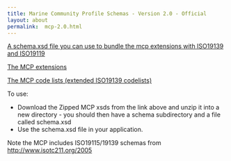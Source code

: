 ```yaml
---
title: Marine Community Profile Schemas - Version 2.0 - Official
layout: about
permalink:  mcp-2.0.html
---
```


<!-- 
  - can use yaml to encode the entries in public 
  - or even just extract with pattern matching on static content
  - Could symbolically link into the public dir? - linking exposes the entire subdirectory...

  - perhaps browse geonetwork plugins...
  - note that it's regenerating constantly...
-->

<!-- think we want hard-coded links in order to control ordering -->

[A schema.xsd file you can use to bundle the mcp extensions with ISO19139 and ISO19119](/public/download/mcpExtensions.xsd)

[The MCP extensions](/public/download/mcpExtensions.xsd)

[The MCP code lists (extended ISO19139 codelists)](/public/download/mcpDwcTerms.xsd)

To use:

  - Download the Zipped MCP xsds from the link above and unzip it into a new directory - you should then have a schema subdirectory and a file called schema.xsd
  - Use the schema.xsd file in your application.


Note the MCP includes ISO19115/19139 schemas from <http://www.isotc211.org/2005>


